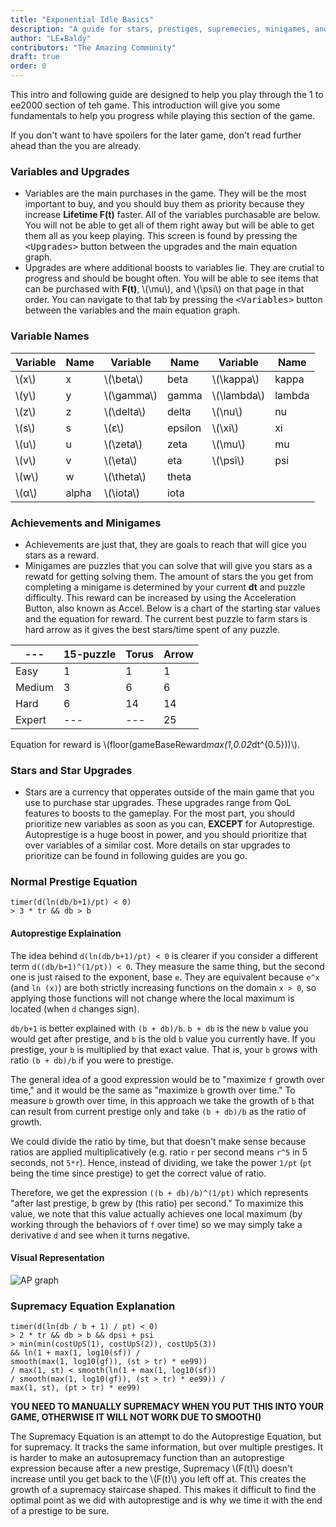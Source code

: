 ```yaml
---
title: "Exponential Idle Basics"
description: "A guide for stars, prestiges, supremecies, minigames, and the basics of the game."
author: "LE★Baldy"
contributors: "The Amazing Community"
draft: true
order: 0
---
```


This intro and following guide are designed to help you play through the 1 to ee2000 section of teh game. This introduction will give you some fundamentals to help you progress
while playing this section of the game.

If you don't want to have spoilers for the later game, don't read
further ahead than the you are already.

### Variables and Upgrades
* Variables are the main purchases in the game. They will be the most important to buy, and you should buy them as priority because they increase __Lifetime F(t)__ faster. All of the variables purchasable are below. You will not be able to get all of them right away but will be able to get them all as you keep playing. This screen is found by pressing the <kbd>\<Upgrades\></kbd> button between the upgrades and the main equation graph.
* Upgrades are where additional boosts to variables lie. They are crutial to progress and should be bought often. You will be able to see items that can be purchased with __F(t)__, \\(\mu\\), and \\(\psi\\) on that page in that order. You can navigate to that tab by pressing the <kbd>\<Variables\></kbd> button between the variables and the main equation graph.

### Variable Names
Variable | Name | Variable | Name | Variable | Name
--- | --- | --- | --- | --- | ---
\\(x\\) | x | \\(\beta\\) | beta | \\(\kappa\\) | kappa
\\(y\\) | y | \\(\gamma\\) | gamma | \\(\lambda\\) | lambda
\\(z\\) | z | \\(\delta\\) | delta | \\(\nu\\) | nu
\\(s\\) | s | \\(ε\\) | epsilon | \\(\xi\\) | xi
\\(u\\) | u | \\(\zeta\\) | zeta | \\(\mu\\) | mu
\\(v\\) | v | \\(\eta\\) | eta | \\(\psi\\) | psi
\\(w\\) | w | \\(\theta\\) | theta | 
\\(α\\) | alpha | \\(\iota\\) | iota | 

### Achievements and Minigames
* Achievements are just that, they are goals to reach that will gice you stars as a reward.
* Minigames are puzzles that you can solve that will give you stars as a rewatd for getting solving them. The amount of stars the you get from completing a minigame is determined by your current __dt__ and puzzle difficulty. This reward can be increased by using the Acceleration Button, also known as Accel. Below is a chart of the starting star values and the equation for reward. The current best puzzle to farm stars is hard arrow as it gives the best stars/time spent of any puzzle.

--- | 15-puzzle | Torus | Arrow
--- | --- | --- | ---
Easy | 1 | 1 | 1
Medium | 3 | 6 | 6
Hard | 6 | 14 | 14
Expert | --- | --- | 25

Equation for reward is \\(floor(gameBaseReward*max(1,0.02*dt^{0.5}))\\).
 
### Stars and Star Upgrades
* Stars are a currency that opperates outside of the main game that you use to purchase star upgrades. These upgrades range from QoL features to boosts to the gameplay. For the most part, you should prioritize new variables as soon as you can, __EXCEPT__ for Autoprestige. Autoprestige is a huge boost in power, and you should prioritize that over variables of a similar cost. More details on star upgrades to prioritize can be found in following guides are you go.
 
### Normal Prestige Equation
 
```
timer(d(ln(db/b+1)/pt) < 0) 
> 3 * tr && db > b
```

#### Autoprestige Explaination
The idea behind ```d(ln(db/b+1)/pt) < 0``` is clearer if you consider a different term `d((db/b+1)^(1/pt)) < 0`. They measure the same thing, but the second one is just raised to the exponent, base `e`. They are equivalent because `e^x` (and `ln (x)`) are both strictly increasing functions on the domain `x > 0`, so applying those functions will not change where the local maximum is located (when `d` changes sign).

`db/b+1` is better explained with `(b + db)/b`. `b + db` is the new `b` value you would get after prestige, and `b` is the old `b` value you currently have. If you prestige, your `b` is multiplied by that exact value. That is, your `b` grows with ratio `(b + db)/b` if you were to prestige.

The general idea of a good expression would be to "maximize `f` growth over time," and it would be the same as "maximize `b` growth over time." To measure `b` growth over time, in this approach we take the growth of `b` that can result from current prestige only and take `(b + db)/b` as the ratio of growth.

We could divide the ratio by time, but that doesn't make sense because ratios are applied multiplicatively (e.g. ratio `r` per second means `r^5` in 5 seconds, not `5*r`). Hence, instead of dividing, we take the power `1/pt` (`pt` being the time since prestige) to get the correct value of ratio.

Therefore, we get the expression `((b + db)/b)^(1/pt)` which represents "after last prestige, b grew by (this ratio) per second." To maximize this value, we note that this value actually achieves one local maximum (by working through the behaviors of `f` over time) so we may simply take a derivative `d` and see when it turns negative.

#### Visual Representation
![AP graph](/images/AP-graph.jpg)

### Supremacy Equation Explanation
 
```
timer(d(ln(db / b + 1) / pt) < 0)
> 2 * tr && db > b && dpsi + psi 
> min(min(costUpS(1), costUpS(2)), costUpS(3)) 
&& ln(1 + max(1, log10(sf)) / 
smooth(max(1, log10(gf)), (st > tr) * ee99)) 
/ max(1, st) < smooth(ln(1 + max(1, log10(sf)) 
/ smooth(max(1, log10(gf)), (st > tr) * ee99)) / 
max(1, st), (pt > tr) * ee99)
```

__YOU NEED TO MANUALLY SUPREMACY WHEN YOU PUT THIS INTO YOUR GAME, OTHERWISE IT WILL NOT WORK DUE TO SMOOTH()__

The Supremacy Equation is an attempt to do the Autoprestige Equation, but for supremacy. It tracks the same information, but over multiple prestiges. It is harder to make an autosupremacy function than an autoprestige expression because after a new prestige, Supremacy \\(F(t)\\) doesn't increase until you get back to the \\(F(t)\\) you left off at. This creates the growth of a supremacy staircase shaped. This makes it difficult to find the optimal point as we did with autoprestige and is why we time it with the end of a prestige to be sure.
